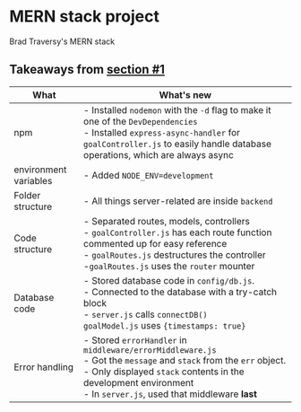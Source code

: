 # MERN stack project
Brad Traversy's MERN stack

## Takeaways from [section #1](https://youtu.be/-0exw-9YJBo)
| What  | What's new  |
|---|---|
|npm   |- Installed `nodemon` with the `-d` flag to make it one of the `DevDependencies` <br/> - Installed `express-async-handler` for `goalController.js` to easily handle database operations, which are always async |
| environment variables  |- Added `NODE_ENV=development`|
|Folder structure |- All things server-related are inside `backend`|
|Code structure |- Separated routes, models, controllers <br/> - `goalController.js` has each route function commented up for easy reference <br/> - `goalRoutes.js` destructures the controller <br/> -`goalRoutes.js` uses the `router` mounter|
|Database code |- Stored database code in `config/db.js`. <br/> - Connected to the database with a try-catch block <br/> - `server.js` calls `connectDB()` </br> `goalModel.js` uses `{timestamps: true}` |
|Error handling |- Stored `errorHandler` in `middleware/errorMiddleware.js` <br> - Got the `message` and `stack` from the `err` object. <br> - Only displayed `stack` contents in the development environment <br> - In `server.js`, used that middleware **last** |